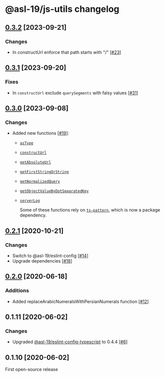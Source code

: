 # @asl-19/js-utils changelog

## [0.3.2](https://github.com/ASL-19/js-utils/pulls?q=is%3Apr+milestone%3A0.3.2+is%3Aclosed) [2023-09-21]

### Changes

- In constructUrl enforce that path starts with "/" [[#23](https://github.com/ASL-19/js-utils/pull/23)]

## [0.3.1](https://github.com/ASL-19/js-utils/pulls?q=is%3Apr+milestone%3A0.3.1+is%3Aclosed) [2023-09-20]

### Fixes

- In `constructUrl` exclude `querySegments` with falsy values [[#31](https://github.com/ASL-19/js-utils/pull/21)]

## [0.3.0](https://github.com/ASL-19/js-utils/pulls?q=is%3Apr+milestone%3A0.3.0+is%3Aclosed) [2023-09-08]

### Changes

- Added new functions [[#19](https://github.com/ASL-19/js-utils/pull/19)]:

  - [`asType`](./docs/js-utils.astype.md)
  - [`constructUrl`](./docs/js-utils.constructurl.md)
  - [`getAbsoluteUrl`](./docs/js-utils.getabsoluteurl.md)
  - [`getFirstStringOrString`](./docs/js-utils.getfirststringorstring.md)
  - [`getNormalizedQuery`](./docs/js-utils.getnormalizedquery.md)
  - [`getObjectValueByDotSeparatedKey`](./docs/js-utils.getobjectvaluebydotseparatedkey.md)
  - [`serverLog`](./docs/js-utils.serverlog.md)

    Some of these functions rely on [`ts-pattern`](https://github.com/gvergnaud/ts-pattern), which is now a package dependency.

## [0.2.1](https://github.com/ASL-19/js-utils/pulls?q=is%3Apr+milestone%3A0.2.1+is%3Aclosed) [2020-10-21]

### Changes

- Switch to @asl-19/eslint-config [[#14](https://github.com/ASL-19/js-utils/pull/14)]
- Upgrade dependencies [[#18](https://github.com/ASL-19/js-utils/pull/18)]

## [0.2.0](https://github.com/ASL-19/js-utils/pulls?q=is%3Apr+milestone%3A0.2.0+is%3Aclosed) [2020-06-18]

### Additions

- Added replaceArabicNumeralsWithPersianNumerals function [[#12](https://github.com/ASL-19/js-utils/pull/12)]

## 0.1.11 [2020-06-02]

### Changes

- Upgraded [@asl-19/eslint-config-typescript](https://github.com/ASL-19/eslint-config-typescript) to 0.4.4 [[#6](https://github.com/ASL-19/js-utils/pull/6)]

## 0.1.10 [2020-06-02]

First open-source release
